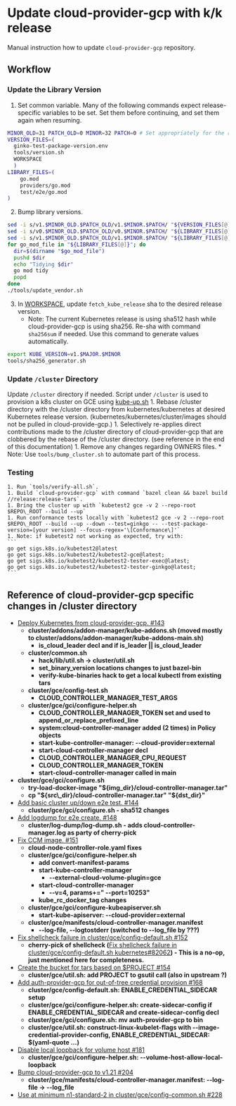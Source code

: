 # Update cloud-provider-gcp with k/k release

Manual instruction how to update `cloud-provider-gcp` repository.

## Workflow

### Update the Library Version
1. Set common variable. Many of the following commands expect release-specific variables to be set. Set them before continuing, and set them again when resuming.
```bash
MINOR_OLD=31 PATCH_OLD=0 MINOR=32 PATCH=0 # Set appropriately for the release
VERSION_FILES=(
  ginko-test-package-version.env
  tools/version.sh
  WORKSPACE
  )
LIBRARY_FILES=(
    go.mod
    providers/go.mod
    test/e2e/go.mod
)
```
2. Bump library versions.
```bash
sed -i s/v1.$MINOR_OLD.$PATCH_OLD/v1.$MINOR.$PATCH/ "${VERSION_FILES[@]}"
sed -i s/v0.$MINOR_OLD.$PATCH_OLD/v0.$MINOR.$PATCH/ "${LIBRARY_FILES[@]}"
sed -i s/v1.$MINOR_OLD.$PATCH_OLD/v1.$MINOR.$PATCH/ "${LIBRARY_FILES[@]}"
for go_mod_file in "${LIBRARY_FILES[@]}"; do
  dir=$(dirname "$go_mod_file")
  pushd $dir
  echo "Tidying $dir"
  go mod tidy
  popd
done
./tools/update_vendor.sh
```
3. In [WORKSPACE](https://github.com/kubernetes/cloud-provider-gcp/blob/master/WORKSPACE), update `fetch_kube_release` sha to the desired release version.
    * Note: The current Kubernetes release is using sha512 hash while cloud-provider-gcp is using sha256. Re-sha with command `sha256sum` if needed. Use this command to generate values automatically.
```bash
export KUBE_VERSION=v1.$MAJOR.$MINOR
tools/sha256_generator.sh
```

### Update `/cluster` Directory
Update `/cluster` directory if needed. Script under `/cluster` is used to provision a k8s cluster on GCE using [kube-up.sh](https://github.com/kubernetes/cloud-provider-gcp/blob/master/cluster/kube-up.sh)
    1. Rebase /cluster directory with the /cluster directory from kubernetes/kubernetes at desired Kubernetes release version. (kubernetes/kubernetes/cluster/images should not be pulled in cloud-provide-gcp.)
    1. Selectively re-applies direct contributions made to the /cluster directory of cloud-provider-gcp that are clobbered by the rebase of the /cluster directory. (see reference in the end of this documentation)
    1. Remove any changes regarding OWNERS files.
    * Note: Use `tools/bump_cluster.sh` to automate part of this process.

### Testing
    1. Run `tools/verify-all.sh`.
    1. Build `cloud-provider-gcp` with command `bazel clean && bazel build //release:release-tars`.
    1. Bring the cluster up with `kubetest2 gce -v 2 --repo-root $REPO\_ROOT --build --up`
    1. Run conformance tests locally with `kubetest2 gce -v 2 --repo-root $REPO\_ROOT --build --up --down --test=ginkgo -- --test-package-version=[your version] --focus-regex='\[Conformance\]'`
    1. Note: if kubetest2 not working as expected, try with:
    ```
    go get sigs.k8s.io/kubetest2@latest
    go get sigs.k8s.io/kubetest2/kubetest2-gce@latest;
    go get sigs.k8s.io/kubetest2/kubetest2-tester-exec@latest;
    go get sigs.k8s.io/kubetest2/kubetest2-tester-ginkgo@latest;
    ```

## Reference of cloud-provider-gcp specific changes in /cluster directory

*   [Deploy Kubernetes from cloud-provider-gcp. #143](https://github.com/kubernetes/cloud-provider-gcp/pull/143)
    *   **cluster/addons/addon-manager/kube-addons.sh (moved mostly to cluster/addons/addon-manager/kube-addons-main.sh)**
        *   **is\_cloud\_leader decl and if is\_leader || is\_cloud\_leader**
    *   **cluster/common.sh**
        *   **hack/lib/util.sh -> cluster/util.sh**
        *   **set\_binary\_version locations changes to just bazel-bin**
        *   **verify-kube-binaries hack to get a local kubectl from existing tars**
    *   **cluster/gce/config-test.sh**
        *   **CLOUD\_CONTROLLER\_MANAGER\_TEST\_ARGS**
    *   **cluster/gce/gci/configure-helper.sh**
        *   **CLOUD\_CONTROLLER\_MANAGER\_TOKEN set and used to append\_or\_replace\_prefixed\_line**
        *   **system:cloud-controller-manager added (2 times) in Policy objects**
        *   **start-kube-controller-manager: --cloud-provider=external**
        *   **start-cloud-controller-manager decl**
        *   **CLOUD\_CONTROLLER\_MANAGER\_CPU\_REQUEST**
        *   **CLOUD\_CONTROLLER\_MANAGER\_TOKEN**
        *   **start-cloud-controller-manager called in main**
*   **cluster/gce/gci/configure.sh**
    *   **try-load-docker-image "${img\_dir}/cloud-controller-manager.tar"**
    *   **cp "${src\_dir}/cloud-controller-manager.tar" "${dst\_dir}"**
*   [Add basic cluster up/down e2e test. #144](https://github.com/kubernetes/cloud-provider-gcp/pull/144)
    *   **cluster/gce/gci/configure.sh - sha512 changes**
*   [Add logdump for e2e create. #148](https://github.com/kubernetes/cloud-provider-gcp/pull/148)
    *   **cluster/log-dump/log-dump.sh - adds cloud-controller-manager.log as party of cherry-pick**
*   [Fix CCM image. #151](https://github.com/kubernetes/cloud-provider-gcp/pull/151)
    *   **cloud-node-controller-role.yaml fixes**
    *   **cluster/gce/gci/configure-helper.sh**
        *   **add convert-manifest-params**
        *   **start-kube-controller-manager**
            *   **--external-cloud-volume-plugin=gce**
        *   **start-cloud-controller-manager**
            *   **--v=4, params+=" --port=10253"**
        *   **kube\_rc\_docker\_tag changes**
    *   **cluster/gce/gci/configure-kubeapiserver.sh**
        *   **start-kube-apiserver: --cloud-provider=external**
    *   **cluster/gce/manifests/cloud-controller-manager.manifest**
        *   **--log-file, --logtostderr (switched to --log\_file by ???)**
*   [Fix shellcheck failure in cluster/gce/config-default.sh #152](https://github.com/kubernetes/cloud-provider-gcp/pull/152)
    *   **cherry-pick of shellcheck (**[Fix shellcheck failure in cluster/gce/config-default.sh kubernetes#82062](https://github.com/kubernetes/kubernetes/pull/82062)**) - This is a no-op, just mentioned here for completeness.**
*   [Create the bucket for tars based on $PROJECT #154](https://github.com/kubernetes/cloud-provider-gcp/pull/154)
    *   **cluster/gce/util.sh: add PROJECT to gsutil call (also in upstream ?)**
*   [Add auth-provider-gcp for out-of-tree credential provision #168](https://github.com/kubernetes/cloud-provider-gcp/pull/168)
    *   **cluster/gce/config-default.sh: ENABLE\_CREDENTIAL\_SIDECAR setup**
    *   **cluster/gce/gci/configure-helper.sh: create-sidecar-config if ENABLE\_CREDENTIAL\_SIDECAR and create-sidecar-config decl**
    *   **cluster/gce/gci/configure.sh: mv auth-provider-gcp to bin**
    *   **cluster/gce/util.sh: construct-linux-kubelet-flags with --image-credential-provider-config, ENABLE\_CREDENTIAL\_SIDECAR: $(yaml-quote …)**
*   [Disable local loopback for volume host #181](https://github.com/kubernetes/cloud-provider-gcp/pull/181)
    *   **cluster/gce/gci/configure-helper.sh: --volume-host-allow-local-loopback**
*   [Bump cloud-provider-gcp to v1.21 #204](https://github.com/kubernetes/cloud-provider-gcp/pull/204)
    *   **cluster/gce/manifests/cloud-controller-manager.manifest: --log-file -> --log\_file**
*   [Use at minimum n1-standard-2 in cluster/gce/config-common.sh #228](https://github.com/kubernetes/cloud-provider-gcp/pull/228)
